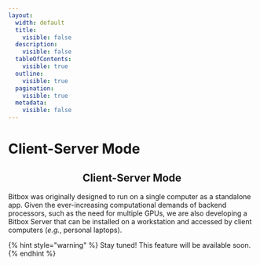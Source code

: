 ```yaml
---
layout:
  width: default
  title:
    visible: false
  description:
    visible: false
  tableOfContents:
    visible: true
  outline:
    visible: true
  pagination:
    visible: true
  metadata:
    visible: false
---
```


# Client-Server Mode

<h2 align="center">Client-Server Mode</h2>

Bitbox was originally designed to run on a single computer as a standalone app. Given the ever-increasing computational demands of backend processors, such as the need for multiple GPUs, we are also developing a Bitbox Server that can be installed on a workstation and accessed by client computers (_e.g._, personal laptops).&#x20;

{% hint style="warning" %}
Stay tuned! This feature will be available soon.
{% endhint %}
